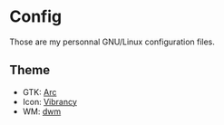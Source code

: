 Config
======
Those are my personnal GNU/Linux configuration files.

Theme
-----
- GTK: [Arc](https://aur.archlinux.org/packages/gtk-theme-arc-git/)
- Icon: [Vibrancy](https://aur.archlinux.org/packages/vibrancy-colors/)
- WM: [dwm](https://github.com/TheNiceGuy/package/tree/master/dwm)
